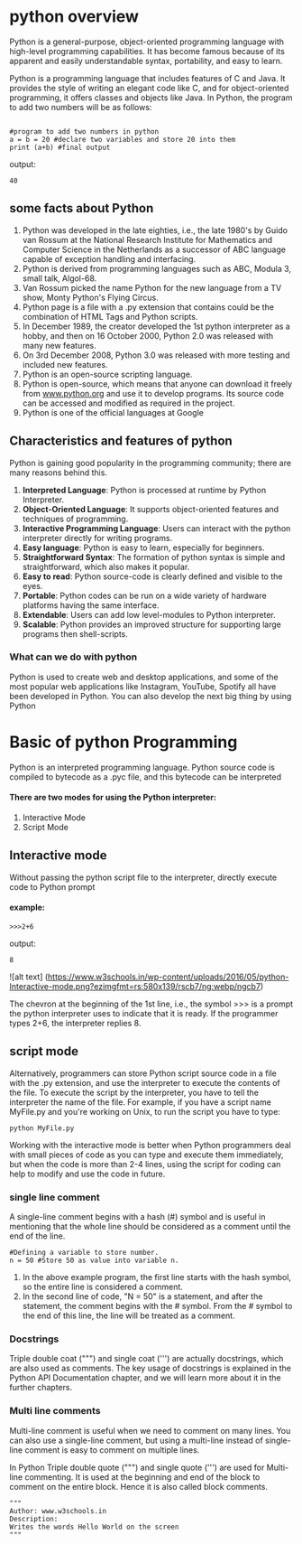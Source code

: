 # python overview

Python is a general-purpose, object-oriented programming language with high-level programming capabilities. It has become famous because of its apparent and easily understandable syntax, portability, and easy to learn.

Python is a programming language that includes features of C and Java. It provides the style of writing an elegant code like C, and for object-oriented programming, it offers classes and objects like Java.
In Python, the program to add two numbers will be as follows:

```

#program to add two numbers in python
a = b = 20 #declare two variables and store 20 into them
print (a+b) #final output

```

output:
```
40

```

## some facts about Python

1. Python was developed in the late eighties, i.e., the late 1980's by Guido van Rossum at the National Research Institute for Mathematics and Computer Science in the Netherlands as a successor of ABC language capable of exception handling and interfacing.
2. Python is derived from programming languages such as ABC, Modula 3, small talk, Algol-68.
3. Van Rossum picked the name Python for the new language from a TV show, Monty Python's Flying Circus.
4. Python page is a file with a .py extension that contains could be the combination of HTML Tags and Python scripts.
5. In December 1989, the creator developed the 1st python interpreter as a hobby, and then on 16 October 2000, Python 2.0 was released with many new features.
6. On 3rd December 2008, Python 3.0 was released with more testing and included new features.
7. Python is an open-source scripting language.
8. Python is open-source, which means that anyone can download it freely from www.python.org and use it to develop programs. Its source code can be accessed and modified as required in the project.
9. Python is one of the official languages at Google



## Characteristics and features of python

Python is gaining good popularity in the programming community; there are many reasons behind this.
1. **Interpreted Language**: Python is processed at runtime by Python Interpreter.
2. **Object-Oriented Language**: It supports object-oriented features and techniques of programming.
3. **Interactive Programming Language**: Users can interact with the python interpreter directly for writing programs.
4. **Easy language**: Python is easy to learn, especially for beginners.
5. **Straightforward Syntax**: The formation of python syntax is simple and straightforward, which also makes it popular.
6. **Easy to read**: Python source-code is clearly defined and visible to the eyes.
7. **Portable**: Python codes can be run on a wide variety of hardware platforms having the same interface.
8. **Extendable**: Users can add low level-modules to Python interpreter.
9. **Scalable**: Python provides an improved structure for supporting large programs then shell-scripts.



### What can we do with python


Python is used to create web and desktop applications, and some of the most popular web applications like Instagram, YouTube, Spotify all have been developed in Python. You can also develop the next big thing by using Python



# Basic of python Programming

Python is an interpreted programming language. Python source code is compiled to bytecode as a .pyc file, and this bytecode can be interpreted


#### There are two modes for using the Python interpreter:

1. Interactive Mode
2. Script Mode

## Interactive mode

Without passing the python script file to the interpreter, directly execute code to Python prompt

#### example:

```
>>>2+6

```
output:
```
8
```

![alt text] (https://www.w3schools.in/wp-content/uploads/2016/05/python-Interactive-mode.png?ezimgfmt=rs:580x139/rscb7/ng:webp/ngcb7)


The chevron at the beginning of the 1st line, i.e., the symbol >>> is a prompt the python interpreter uses to indicate that it is ready. If the programmer types 2+6, the interpreter replies 8.



## script mode

Alternatively, programmers can store Python script source code in a file with the .py extension, and use the interpreter to execute the contents of the file. To execute the script by the interpreter, you have to tell the interpreter the name of the file. For example, if you have a script name MyFile.py and you're working on Unix, to run the script you have to type:


```
python MyFile.py

```
Working with the interactive mode is better when Python programmers deal with small pieces of code as you can type and execute them immediately, but when the code is more than 2-4 lines, using the script for coding can help to modify and use the code in future.


### single line comment

A single-line comment begins with a hash (#) symbol and is useful in mentioning that the whole line should be considered as a comment until the end of the line.


```
#Defining a variable to store number.
n = 50 #Store 50 as value into variable n.
```

1. In the above example program, the first line starts with the hash symbol, so the entire line is considered a comment.
2. In the second line of code, "N = 50" is a statement, and after the statement, the comment begins with the # symbol. From the # symbol to the end of this line, the line will be treated as a comment.


### Docstrings

Triple double coat (""") and single coat (''') are actually docstrings, which are also used as comments. The key usage of docstrings is explained in the Python API Documentation chapter, and we will learn more about it in the further chapters.

### Multi line comments

Multi-line comment is useful when we need to comment on many lines. You can also use a single-line comment, but using a multi-line instead of single-line comment is easy to comment on multiple lines.

In Python Triple double quote (""") and single quote (''') are used for Multi-line commenting. It is used at the beginning and end of the block to comment on the entire block. Hence it is also called block comments.


```
"""
Author: www.w3schools.in
Description:
Writes the words Hello World on the screen
"""

```
